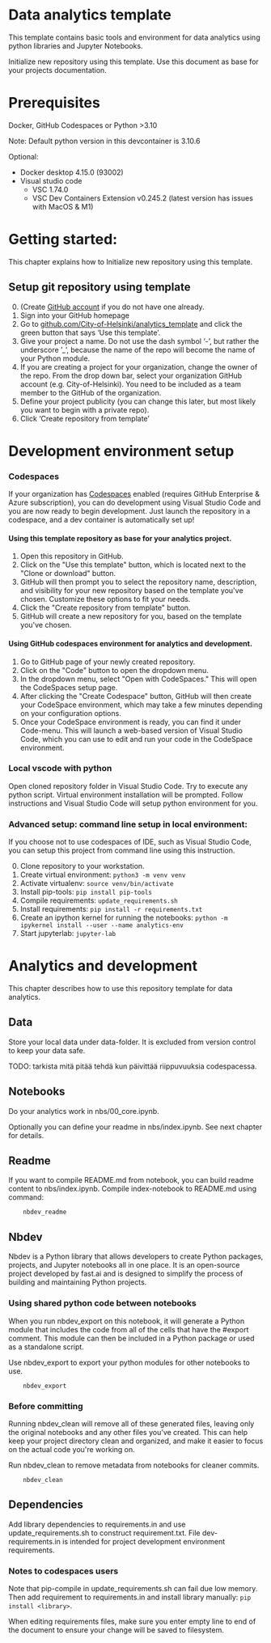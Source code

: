 Data analytics template
================

This template contains basic tools and environment for data analytics using python libraries and Jupyter Notebooks.

Initialize new repository using this template. Use this document as base
for your projects documentation.

# Prerequisites

Docker, GitHub Codespaces or Python >3.10

Note: Default python version in this devcontainer is 3.10.6

Optional:

- Docker desktop 4.15.0 (93002)
- Visual studio code
  - VSC 1.74.0
  - VSC Dev Containers Extension v0.245.2 (latest version has issues with MacOS & M1)

# Getting started:

This chapter explains how to Initialize new repository using this template. 

## Setup git repository using template

0.  (Create [GitHub account](https://github.com/) if you do not have one
    already.
1.  Sign into your GitHub homepage
2.  Go to
    [github.com/City-of-Helsinki/analytics_template](https://github.com/City-of-Helsinki/analytics_template)
    and click the green button that says ‘Use this template’.
3.  Give your project a name. Do not use the dash symbol ‘-’, but rather
    the underscore ’\_’, because the name of the repo will become the
    name of your Python module.
4.  If you are creating a project for your organization, change the
    owner of the repo. From the drop down bar, select your organization
    GitHub account (e.g. City-of-Helsinki). You need to be included as a
    team member to the GitHub of the organization.
5.  Define your project publicity (you can change this later, but most
    likely you want to begin with a private repo).
6.  Click ‘Create repository from template’

# Development environment setup

### Codespaces

If your organization has
[Codespaces](https://github.com/features/codespaces) enabled (requires
GitHub Enterprise & Azure subscription), you can do development using
Visual Studio Code and you are now ready to begin development. Just
launch the repository in a codespace, and a dev container is
automatically set up!

#### Using this template repository as base for your analytics project. 

1. Open this repository in GitHub.
2. Click on the "Use this template" button, which is located next to the "Clone or download" button.
3. GitHub will then prompt you to select the repository name, description, and visibility for your new repository based on the template you've chosen. Customize these options to fit your needs.
4. Click the "Create repository from template" button.
5. GitHub will create a new repository for you, based on the template you've chosen.


#### Using GitHub codespaces environment for analytics and development.

1. Go to GitHub page of your newly created repository.
2. Click on the "Code" button to open the dropdown menu.
3. In the dropdown menu, select "Open with CodeSpaces." This will open the CodeSpaces setup page.
4. After clicking the "Create Codespace" button, GitHub will then create your CodeSpace environment, which may take a few minutes depending on your configuration options.
5. Once your CodeSpace environment is ready, you can find it under Code-menu. This will launch a web-based version of Visual Studio Code, which you can use to edit and run your code in the CodeSpace environment.


### Local vscode with python

Open cloned repository folder in Visual Studio Code. Try to execute any python script. 
Virtual environment installation will be prompted. Follow instructions and Visual Studio Code will setup python environment for you.

### Advanced setup: command line setup in local environment:

If you choose not to use codespaces of IDE, such as Visual Studio Code, you can setup this project from command line using this instruction.

0. Clone repository to your workstation.
1. Create virtual environment: `python3 -m venv venv`
2. Activate virtualenv: `source venv/bin/activate`
3. Install pip-tools: `pip install pip-tools`
4. Compile requirements:
    `update_requirements.sh`
5. Install requirements: `pip install -r requirements.txt` 
6. Create an ipython kernel for running the notebooks:
    `python -m ipykernel install --user --name analytics-env`
7. Start jupyterlab: `jupyter-lab`

# Analytics and development

This chapter describes how to use this repository template for data analytics.

## Data

Store your local data under data-folder. It is excluded from version
control to keep your data safe.

TODO: tarkista mitä pitää tehdä kun päivittää riippuvuuksia codespacessa.

## Notebooks

Do your analytics work in nbs/00_core.ipynb.

Optionally you can define your readme in nbs/index.ipynb. See next chapter for details.

## Readme

If you want to compile README.md from notebook, you can build readme content to nbs/index.ipynb. 
Compile index-notebook to README.md using command:

        nbdev_readme

## Nbdev

Nbdev is a Python library that allows developers to create Python packages, projects, and Jupyter notebooks all in one place. 
It is an open-source project developed by fast.ai and is designed to simplify the process of building and maintaining Python projects.


### Using shared python code between notebooks

When you run nbdev_export on this notebook, it will generate a Python module that includes the code from all of the cells that have the #export comment. This module can then be included in a Python package or used as a standalone script.

Use nbdev_export to export your python modules for other notebooks to
use.

        nbdev_export

### Before committing

Running nbdev_clean will remove all of these generated files, leaving only the original notebooks and any other files you've created. 
This can help keep your project directory clean and organized, and make it easier to focus on the actual code you're working on.

Run nbdev_clean to remove metadata from notebooks for cleaner commits.

        nbdev_clean

## Dependencies

Add library dependencies to requirements.in and use update_requirements.sh to construct requirement.txt. 
File dev-requirements.in is intended for project development environment requirements. 

### Notes to codespaces users

Note that pip-compile in update_requirements.sh can fail due low memory.
Then add requirement to requirements.in and install library manually: `pip install <library>`.

When editing requirements files, make sure you enter empty line to end of the document to ensure your change will be saved to filesystem.
